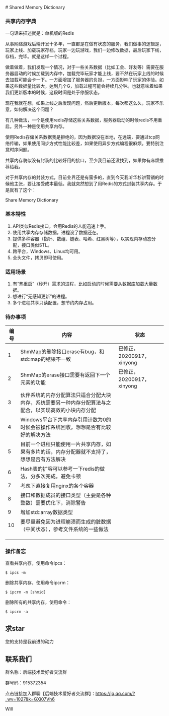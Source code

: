 ﻿﻿﻿﻿﻿﻿﻿# Shared Memory Dictionary

### 共享内存字典



一句话来描述就是：单机版的Redis

从事网络游戏后端开发十多年，一直都是在做有状态的服务，我们做事的逻辑是，玩家上线、加载玩家存档，玩家一边玩游戏，我们一边修改数据，最后玩家下线，存档，完毕。就是这样一个过程。

做着做着，我们发现一个情况，对于一些关系数据（比如工会、好友等）需要在服务器启动的时候加载到内存中，加载完毕玩家才能上线，要不然在玩家上线的时候去加载可能会卡一下。一方面增加了服务器的负担，一方面影响了玩家的体验。如果这些数据量比较大，达到几个G，加载过程可能会持续几分钟。也就意味着如果我们更新版本的时候，这段时间是处于停服状态。

现在我就在想，如果上线之后发现问题，然后更新版本，每次都这么久，玩家不乐意，如何解决这个问题？

有几种做法，一个是使用redis存储这些关系数据，服务器启动的时候redis不用重启。另外一种是使用共享内存。

使用Redis存储关系数据我是拒绝的，因为数据没在本地，在远端，要通过tcp网络传输，如果使用同步方式性能比较差，如果使用异步方式编程很麻烦。要特别注意时序问题。

共享内存貌似没有封装的比较好用的接口，至少我目前还没找到，如果你有麻烦推荐给我。

对于共享内存的封装方式，目前业界还是有蛮多的，直到今天我听华杉讲营销的时候他主张，要让接受成本最低。我就突然想到了用Redis的方式封装共享内存。于是就有了这个：

Share Memory Dictionary



### 基本特性

1. API类似Redis接口。会用Redis的人能迅速上手。
2. 使用共享内存存储数据，进程没了数据还在。
3. 提供多种容器（指针、数组、链表、哈希、红黑树等），以实现内存动态分配，接口类似STL。
4. 跨平台，Windows、Linux均可用。
5. 全头文件，拷贝即可使用。



### 适用场景

1. 有“热重启”（秒开）需求的进程，比如启动的时候需要从数据库加载大量数据。
2. 想进行“无感知更新”的进程。
3. 多个进程共享只读配置，想节约内存占用。



### 待办事项

| 编号 | 内容                                                         | 状态                      |
| ---- | ------------------------------------------------------------ | ------------------------- |
| 1    | ShmMap的删除接口erase有bug，和std::map的结果不一致           | 已修正，20200917，xinyong |
| 2    | ShmMap的erase接口需要有返回下一个元素的功能                  | 已修正，20200917，xinyong |
| 3    | 伙伴系统的内存分配算法只适合分配大块内存，系统需要另一种内存分配算法与之配合，以实现高效的小块内存分配 |                           |
| 4    | Windows平台下共享内存引用计数为0的时候会被操作系统回收，想想是否有比较好的解决方法 |                           |
| 5    | 目前一个进程只能使用一片共享内存，如果有多片的话，内存分配器就不支持了，想想是否有方法解决 |                           |
| 6    | Hash表的扩容可以参考一下redis的做法，分多次完成，避免卡顿    |                           |
| 7    | 考虑下直接复用nginx的各个容器                                |                           |
| 8    | 接口和数据成员的接口类型（主要是各种整数）需要优化下，消除警告 |                           |
| 9    | 增加std::array数据类型                                       |                           |
| 10   | 要尽量避免因为进程崩溃而生成的脏数据（中间状态），参考文件系统的一些做法 |                           |
|      |                                                              |                           |
|      |                                                              |                           |
|      |                                                              |                           |



### 操作备忘

查看共享内存，使用命令ipcs：

```
$ ipcs -m
```

删除共享内存，使用命令ipcrm：

```
$ ipcrm -m [shmid]
```

删除所有的共享内存，使用命令：

```
$ ipcrm -a
```





## 求star

您的支持是我前进的动力



## 联系我们

群名称：后端技术爱好者交流群

群号码：915372354

点击链接加入群聊【后端技术爱好者交流群】：https://jq.qq.com/?_wv=1027&k=GXi07Vh6



Will

